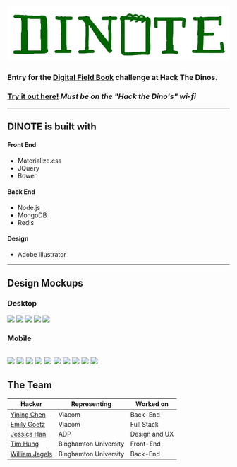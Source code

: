 # ![Logo](./assets/logo-green.png?raw=true "DINOTE")

### Entry for the [Digital Field Book](https://github.com/amnh/HacktheDinos/wiki/Digital-Field-Book) challenge at Hack The Dinos.

### [Try it out here!](http://10.20.65.3:3000/) *Must be on the "Hack the Dino's" wi-fi*
---
## DINOTE is built with
#### Front End
- Materialize.css
- JQuery
- Bower
#### Back End
- Node.js
- MongoDB
- Redis
#### Design
- Adobe Illustrator
---
## Design Mockups
### Desktop
![](./assets/desktop/DINOTE-01.png=250x?raw=true)
![](./assets/desktop/DINOTE-10.png=250x?raw=true)
![](./assets/desktop/DINOTE-11.png=250x?raw=true)
![](./assets/desktop/DINOTE-12.png=250x?raw=true)
![](./assets/desktop/DINOTE-13.png=250x?raw=true)
### Mobile
![](./assets/mobile/Home_drawer_expeditions.png=50x?raw=true)
![](./assets/mobile/Home_drawer_tasks.png=50x?raw=true)
![](./assets/mobile/Home_specimens.png=50x?raw=true)
![](./assets/mobile/Home_specimens_new.png=50x?raw=true)
![](./assets/mobile/Open_Log_In.png=50x?raw=true)
![](./assets/mobile/Open_Register.png=50x?raw=true)
![](./assets/mobile/Tab_Resources.png=50x?raw=true)
![](./assets/mobile/Tab_Resources_upload.png=50x?raw=true)
![](./assets/mobile/Tab_Resources_View.png=50x?raw=true)
![](./assets/mobile/Tab_sitemap.png=50x?raw=true)
---
## The Team
Hacker|Representing|Worked on
---|---|---
[Yining Chen](http://github.com/YiningChen)     | Viacom       			| Back-End
[Emily Goetz](http://github.com/EmilyGoetz)     | Viacom       			| Full Stack
[Jessica Han](http://jessicahhan.com)           | ADP    			    | Design and UX
[Tim Hung](http://github.com/AvocadosConstant)	| Binghamton University	| Front-End
[William Jagels](http://github.com/wijagels) 	| Binghamton University	| Back-End
